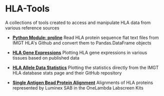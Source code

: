 # HLA-Tools
A collections of tools created to access and manipulate HLA data from various reference sources

* __[Python Module: proline](https://github.com/machnine/HLA-Tools/tree/master/proline)__
Read HLA protein sequence flat text files from IMGT HLA's Github and convert them to Pandas.DataFrame objects

* __[HLA Gene Expressions](https://github.com/machnine/HLA-Tools/tree/master/hla%20gene%20expression)__
Plotting HLA gene expressions in various tissues based on published data

* __[HLA Allele Data Statistics](https://github.com/machnine/HLA-Tools/tree/master/hla%20stats)__
Plotting the statistics directly from the IMGT HLA database stats page and their GitHub repository

* __[Single Antigen Bead Protein Alignment](https://github.com/machnine/HLA-Tools/tree/master/sab%20protein%20alignment)__
Alignments of HLA proteins represented by Luminex SAB in the OneLambda Labscreen Kits



